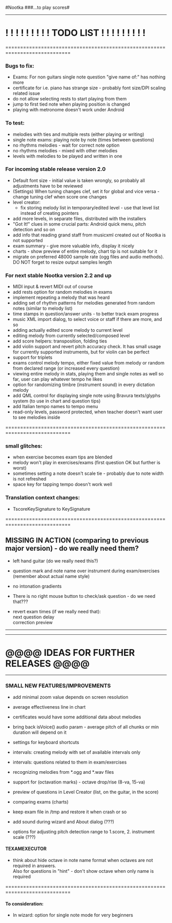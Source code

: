 #Nootka
###...to play scores#

***

# ! ! ! ! ! ! ! ! ! TODO LIST ! ! ! ! ! ! ! ! !

============================================================================
### Bugs to fix:
  - Exams: For non guitars single note question "give name of:" has nothing more
  - certificate for i.e. piano has strange size - probably font size/DPI scaling related issue
  - do not allow selecting rests to start playing from them
  - jump to first tied note when playing position is changed
  - playing with metronome doesn't work under Android

### To test:
  - melodies with ties and multiple rests (either playing or writing)
  - single note exams: playing note by note (times between questions)
  - no rhythms melodies - wait for correct note option
  - no rhythms melodies - mixed with other melodies
  - levels with melodies to be played and written in one

### For incoming stable release version 2.0
  - Default font size - initial value is taken wrongly, so probably all adjustments have to be reviewed
  - (Settings) When tuning changes clef, set it for global and vice versa - change tuning clef when score one changes
  - level creator:
     - fix storing melody list in temporary/edited level - use that level list instead of creating pointers
  - add more levels, in separate files, distributed with the installers
  - "Got It!" clues in some crucial parts: Android quick menu, pitch detection and so on
  - add info that reading grand staff from musicxml created out of Nootka is not supported
  - exam summary - give more valuable info, display it nicely
  - charts - show preview of entire melody, chart tip is not suitable for it
  - migrate on preferred 48000 sample rate (ogg files and audio methods). DO NOT forget to resize output samples length

### For next stable Nootka version 2.2 and up
  - MIDI input & revert MIDI out of course
  - add rests option for random melodies in exams
  - implement repeating a melody that was heard
  - adding set of rhythm patterns for melodies generated from random notes (similar to melody list)
  - time stamps in question/answer units - to better track exam progress
  - music XML import dialog, to select voice or staff if there are more, and so
  - adding actually edited score melody to current level
  - editing melody from currently selected/composed level
  - add score helpers: transposition, folding ties
  - add violin support and revert pitch accuracy check.
    It has small usage for currently supported instruments, but for violin can be perfect
  - support for triplets
  - exams control melody tempo, either fixed value from melody or random from declared range (or increased every question)
  - viewing entire melody in stats, playing them and single notes as well
    so far, user can play whatever tempo he likes
  - option for randomizing timbre (instrument sound) in every dictation melody
  - add QML control for displaying single note using Bravura texts/glyphs system (to use in chart and question tips)
  - add Italian tempo names to tempo menu
  - read-only levels, password protected, when teacher doesn't want user to see melodies inside


============================================================================

### small glitches:
 - when exercise becomes exam tips are blended
 - melody won't play in exercises/exams (first question OK but further is worst)
 - sometimes setting a note doesn't scale tie - probably due to note width is not refreshed
 - space key for tapping tempo doesn't work well

### Translation context changes:
 - TscoreKeySignature to KeySignature

============================================================================

## MISSING IN ACTION (comparing to previous major version) - do we really need them?
 - left hand guitar (do we really need this?)
 - question mark and note name over instrument during exam/exercises (remember about actual name style)
 - no intonation gradients
 - There is no right mouse button to check/ask question - do we need that???

 - revert exam times (if we really need that):  
    next question delay  
    correction preview

***
***
# @@@@ IDEAS FOR FURTHER RELEASES @@@@
***

### SMALL NEW FEATURES/IMPROVEMENTS
  - add minimal zoom value depends on screen resolution
  - average effectiveness line in chart
  - certificates would have some additional data about melodies
  - bring back isVoice() audio param - average pitch of all chunks or min duration will depend on it

  - settings for keyboard shortcuts
  - intervals: creating melody with set of available intervals only
  - intervals: questions related to them in exam/exercises
  - recognizing melodies from *.ogg and *.wav files
  - support for (octavation marks) - octave drop/rise (8-va, 15-va)
  - preview of questions in Level Creator (list, on the guitar, in the score)
  - comparing exams (charts)
  - keep exam file in /tmp and restore it when crash or so
  - add sound during wizard and About dialog (???)
  - options for adjusting pitch detection range to  1.score, 2. instrument scale (???)


#### TEXAMEXECUTOR
  - think about hide octave in note name format when octaves are not required in answers.  
     Also for questions in "hint" - don't show octave when only name is required 


============================================================================
#### To consideration:
  - In wizard: option for single note mode for very beginners


